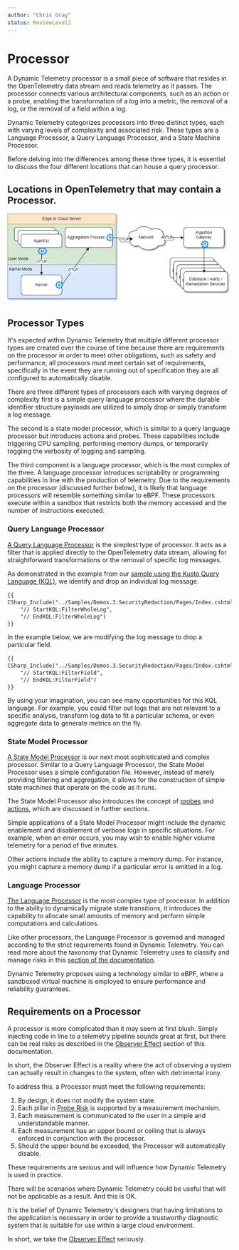 ```yaml
---
author: "Chris Gray"
status: ReviewLevel2
---
```


# Processor

A Dynamic Telemetry processor is a small piece of software that resides
in the OpenTelemetry data stream and reads telemetry as it passes. The
processor connects various architectural components, such as an action
or a probe, enabling the transformation of a log into a metric, the
removal of a log, or the removal of a field within a log.

Dynamic Telemetry categorizes processors into three distinct types, each
with varying levels of complexity and associated risk. These types are a
Language Processor, a Query Language Processor, and a State Machine
Processor.

Before delving into the differences among these three types, it is
essential to discuss the four different locations that can house a query
processor.

## Locations in OpenTelemetry that may contain a Processor.

![](../orig_media/Architecture.Boxes.Yes.DynamicTelemetry.drawio.png)


## Processor Types

It\'s expected within Dynamic Telemetry that multiple different
processor types are created over the course of time because there are
requirements on the processor in order to meet other obligations, such
as safety and performance, all processors must meet certain set of
requirements, specifically in the event they are running out of
specification they are all configured to automatically disable.

There are three different types of processors each with varying degrees
of complexity first is a simple query language processor where the
durable identifier structure payloads are utilized to simply drop or
simply transform a log message.


The second is a state model processor, which is similar to a query
language processor but introduces actions and probes. These capabilities
include triggering CPU sampling, performing memory dumps, or temporarily
toggling the verbosity of logging and sampling.

The third component is a language processor, which is the most complex
of the three. A language processor introduces scriptability or
programming capabilities in line with the production of telemetry. Due
to the requirements on the processor (discussed further below), it is
likely that language processors will resemble something similar to eBPF.
These processors execute within a sandbox that restricts both the memory
accessed and the number of instructions executed.

### Query Language Processor

[A Query Language Processor](./Architecture.Components.Processor.QueryLanguage.document.md) is the simplest type of processor. It acts as a filter that is applied directly to the OpenTelemetry data stream, allowing for straightforward transformations or the removal of specific log messages.

As demonstrated in the example from our [sample using the Kusto Query Language (KQL)](./Demos.HighLevel.Overview.md), we identify and drop an individual log message.

``` cdocs_include
{{ CSharp_Include("../Samples/Demos.3.SecurityRedaction/Pages/Index.cshtml.cs",
    "// StartKQL:FilterWholeLog",
    "// EndKQL:FilterWholeLog")
}}
```

In the example below, we are modifying the log message to drop a particular field.

``` cdocs_include
{{ CSharp_Include("../Samples/Demos.3.SecurityRedaction/Pages/Index.cshtml.cs",
    "// StartKQL:FilterField",
    "// EndKQL:FilterField")
}}
```

By using your imagination, you can see many opportunities for this KQL language. For example, you could filter out logs that are not relevant to a specific analysis, transform log data to fit a particular schema, or even aggregate data to generate metrics on the fly.


### State Model Processor

[A State Model Processor](./Architecture.Components.Processor.StateMachine.document.md) is our next most sophisticated and complex processor. Similar to a Query Language Processor, the State Model Processor uses a simple configuration file. However, instead of merely providing filtering and aggregation, it allows for the construction of simple state machines that operate on the code as it runs.

The State Model Processor also introduces the concept of [probes](./Architecture.Probes.Overview.document.md) and [actions](./PositionPaper.Actions.document.md), which are discussed in further sections.

Simple applications of a State Model Processor might include the dynamic enablement and disablement of verbose logs in specific situations. For example, when an error occurs, you may wish to enable higher volume telemetry for a period of five minutes.

Other actions include the ability to capture a memory dump. For instance, you might capture a memory dump if a particular error is emitted in a log.


### Language Processor

[The Language Processor](./Architecture.Components.Processor.Language.document.md) is the most complex type of processor. In addition to the ability to dynamically migrate state transitions, it introduces the capability to allocate small amounts of memory and perform simple computations and calculations.

Like other processors, the Language Processor is governed and managed according to the strict requirements found in Dynamic Telemetry. You can read more about the taxonomy that Dynamic Telemetry uses to classify and manage risks in this [section of the documentation](./PositionPaper.ProbeRiskLevels.document.md).

Dynamic Telemetry proposes using a technology similar to eBPF, where a sandboxed virtual machine is employed to ensure performance and reliability guarantees.

## Requirements on a Processor

A processor is more complicated than it may seem at first blush. Simply injecting code in line to a telemetry pipeline sounds great at first, but there can be real risks as described in the [Observer Effect](./PositionPaper.ObserverEffect.document.md) section of this documentation.

In short, the Observer Effect is a reality where the act of observing a system can actually result in changes to the system, often with detrimental irony.

To address this, a Processor must meet the following requirements:

1. By design, it does not modify the system state.
2. Each pillar in [Probe Risk](./Architecture.Probes.Overview.document.md) is supported by a measurement mechanism.
3. Each measurement is communicated to the user in a simple and understandable manner.
4. Each measurement has an upper bound or ceiling that is always enforced in conjunction with the processor.
5. Should the upper bound be exceeded, the Processor will automatically disable.

These requirements are serious and will influence how Dynamic Telemetry is used in practice.

There will be scenarios where Dynamic Telemetry could be useful that will not be applicable as a result. And this is OK.

It is the belief of Dynamic Telemetry's designers that having limitations to the application is necessary in order to provide a trustworthy diagnostic system that is suitable for use within a large cloud environment.

In short, we take the [Observer Effect](./PositionPaper.ObserverEffect.document.md) seriously.
